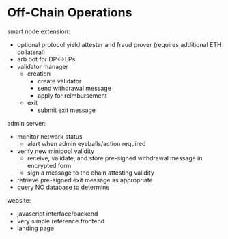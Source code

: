 # Off-Chain Operations

smart node extension:
- optional protocol yield attester and fraud prover (requires additional ETH collateral)
- arb bot for DP<->LPs
- validator manager
  - creation
    - create validator
    - send withdrawal message
    - apply for reimbursement
  - exit
    - submit exit message

admin server:
- monitor network status
  - alert when admin eyeballs/action required
- verify new minipool validity
  - receive, validate, and store pre-signed withdrawal message in encrypted form
  - sign a message to the chain attesting validity
- retrieve pre-signed exit message as appropriate
- query NO database to determine 

website:
- javascript interface/backend
- very simple reference frontend
- landing page
